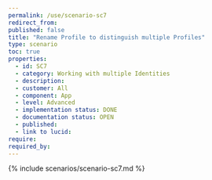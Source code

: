 ```yaml
---
permalink: /use/scenario-sc7
redirect_from: 
published: false
title: "Rename Profile to distinguish multiple Profiles"
type: scenario
toc: true
properties:
  - id: SC7
  - category: Working with multiple Identities
  - description:
  - customer: All
  - component: App
  - level: Advanced
  - implementation status: DONE
  - documentation status: OPEN
  - published:
  - link to lucid:
require:
required_by:
---
```


{% include scenarios/scenario-sc7.md %}
